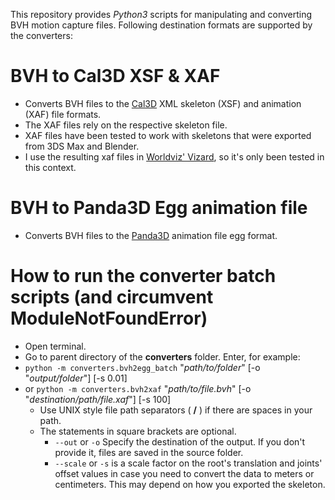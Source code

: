 This repository provides *Python3* scripts for manipulating and converting BVH motion capture files.
Following destination formats are supported by the converters:

# BVH to Cal3D XSF & XAF
* Converts BVH files to the [Cal3D](https://github.com/mp3butcher/Cal3D/) XML skeleton (XSF) and animation (XAF) file formats.
* The XAF files rely on the respective skeleton file.
* XAF files have been tested to work with skeletons that were exported from 3DS Max and Blender.
* I use the resulting xaf files in [Worldviz' Vizard](https://www.worldviz.com/vizard), so it's only been tested in this context.

# BVH to Panda3D Egg animation file
* Converts BVH files to the [Panda3D](https://panda3d.org/) animation file egg format.

# How to run the converter batch scripts (and circumvent ModuleNotFoundError)
* Open terminal.
* Go to parent directory of the __converters__ folder. Enter, for example:
* `python -m converters.bvh2egg_batch` "*path/to/folder*" [-o "*output/folder*"] [-s 0.01]
* or `python -m converters.bvh2xaf` "*path/to/file.bvh*" [-o "*destination/path/file.xaf*"] [-s 100]
  * Use UNIX style file path separators ( __/__ ) if there are spaces in your path.
  * The statements in square brackets are optional. 
    * `--out` or `-o` Specify the destination of the output. If you don't provide it, files are saved in the source folder.
    * `--scale` or `-s` is a scale factor on the root's translation and joints' offset values in case you need to convert the data to meters or centimeters. This may depend on how you exported the skeleton.
